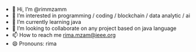 - 👋 Hi, I’m @rimmzamm
- 👀 I’m interested in  programming / coding / blockchain / data analytic / ai 
- 🌱 I’m currently learning java 
- 💞️ I’m looking to collaborate on any project based on java language 
- 📫 How to reach me rima.mzam@ieee.org
- 😄 Pronouns: rima
 

<!---
rimmzamm/rimmzamm is a ✨ special ✨ repository because its `README.md` (this file) appears on your GitHub profile.
You can click the Preview link to take a look at your changes.
--->
